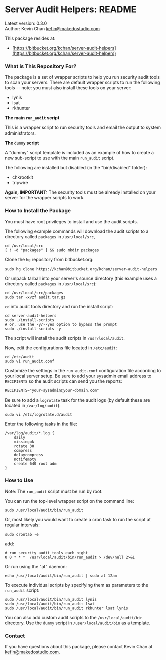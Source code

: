 # Server Audit Helpers: README

Latest version: 0.3.0  
Author: Kevin Chan <kefin@makedostudio.com>

This package resides at:

* [https://bitbucket.org/kchan/server-audit-helpers](https://bitbucket.org/kchan/server-audit-helpers)

### What is This Repository For?

The package is a set of wrapper scripts to help you run security audit tools to scan your servers. There are default wrapper scripts to run the following tools -- note: you must also install these tools on your server:

* lynis
* lsat
* rkhunter

**The main `run_audit` script**

This is a wrapper script to run security tools and email the output to system administrators.

**The `dummy` script**

A "dummy" script template is included as an example of how to create a new sub-script to use with the main `run_audit` script.

The following are installed but disabled (in the "bin/disabled" folder):

* chkrootkit
* tripwire

**Again, IMPORTANT:** The security tools must be already installed on your server for the wrapper scripts to work.

### How to Install the Package

You must have root privileges to install and use the audit scripts.

The following example commands will download the audit scripts to a directory called `packages` in `/usr/local/src`,

    cd /usr/local/src
    [ ! -d "packages" ] && sudo mkdir packages
    
Clone the `hg` repository from bitbucket.org:

    sudo hg clone https://kchan@bitbucket.org/kchan/server-audit-helpers

Or unpack tarball into your server's source directory (this example uses a directory called `packages` in `/usr/local/src`):

    cd /usr/local/src/packages
    sudo tar -xvzf audit.tar.gz

`cd` into audit tools directory and run the install script:

    cd server-audit-helpers
    sudo ./install-scripts
    # or, use the -y/--yes option to bypass the prompt
    sudo ./install-scripts -y

The script will install the audit scripts in `/usr/local/audit`.

Now, edit the configurations file located in `/etc/audit`:

    cd /etc/audit
    sudo vi run_audit.conf
    
Customize the settings in the `run_audit.conf` configuration file according to your local server setup. Be sure to add your sysadmin email address to `RECIPIENTS` so the audit scripts can send you the reports:

    RECIPIENTS="your-sysadmin@your-domain.com"

Be sure to add a `logrotate` task for the audit logs (by default these are located in `/var/log/audit`):

    sudo vi /etc/logrotate.d/audit
    
Enter the following tasks in the file:

    /var/log/audit/*.log {
        daily
        missingok
        rotate 30
        compress
        delaycompress
        notifempty
        create 640 root adm
    }


### How to Use

Note: The `run_audit` script must be run by root.

You can run the top-level wrapper script on the command line:

    sudo /usr/local/audit/bin/run_audit

Or, most likely you would want to create a cron task to run the script at regular intervals:

    sudo crontab -e

add:

    # run security audit tools each night
    0 0 * * *  /usr/local/audit/bin/run_audit > /dev/null 2>&1

Or run using the "at" daemon:

    echo /usr/local/audit/bin/run_audit | sudo at 12am

To execute individual scripts by specifying them as parameters to the `run_audit` script:

    sudo /usr/local/audit/bin/run_audit lynis
    sudo /usr/local/audit/bin/run_audit lsat
    sudo /usr/local/audit/bin/run_audit rkhunter lsat lynis

You can also add custom audit scripts to the `/usr/local/audit/bin` directory. Use the `dummy` script in `/user/local/audit/bin` as a template.

### Contact

If you have questions about this package, please contact Kevin Chan at <kefin@makedostudio.com>.


